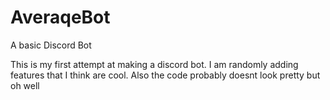 # AveraqeBot
A basic Discord Bot

This is my first attempt at making a discord bot. I am randomly adding features that I think are cool. Also the code probably doesnt look pretty but oh well
